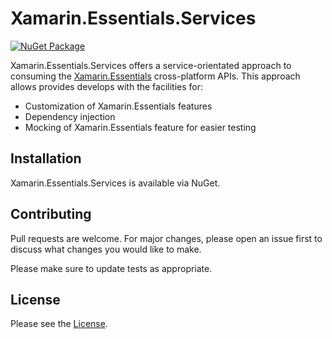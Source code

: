 # Xamarin.Essentials.Services

[![NuGet Package](https://img.shields.io/nuget/v/Xamarin.Essentials.Services.svg?logo=nuget&logoColor=white&&style=for-the-badge&colorB=green)](https://www.nuget.org/packages/Xamarin.Essentials.Services)

Xamarin.Essentials.Services offers a service-orientated approach to consuming the [Xamarin.Essentials](https://github.com/xamarin/Essentials) cross-platform APIs. This approach allows provides develops with the facilities for:
- Customization of Xamarin.Essentials features
- Dependency injection
- Mocking of Xamarin.Essentials feature for easier testing

## Installation

Xamarin.Essentials.Services is available via NuGet.

## Contributing

Pull requests are welcome. For major changes, please open an issue first to discuss what changes you would like to make.

Please make sure to update tests as appropriate.

## License
Please see the [License](LICENSE).
